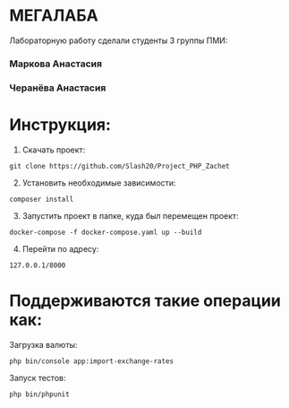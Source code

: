 # МЕГАЛАБА

Лабораторную работу сделали студенты 3 группы ПМИ:
### Маркова Анастасия 
### Черанёва Анастасия

# Инструкция:

1. Скачать проект:

```
git clone https://github.com/Slash20/Project_PHP_Zachet
```

2. Установить необходимые зависимости:

```
composer install
```

3. Запустить проект в папке, куда был перемещен проект:

```
docker-compose -f docker-compose.yaml up --build
```

4. Перейти по адресу:

```
127.0.0.1/8000
```

# Поддерживаются такие операции как:

Загрузка валюты:

```
php bin/console app:import-exchange-rates
```

Запуск тестов:

```
php bin/phpunit
```